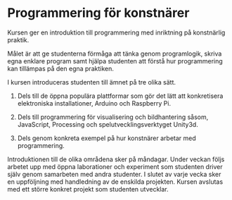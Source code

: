 # Programmering för konstnärer
Kursen ger en introduktion till programmering med inriktning på konstnärlig praktik.

Målet är att ge studenterna förmåga att tänka genom programlogik, skriva egna enklare program samt hjälpa studenten att förstå hur programmering kan tillämpas på den egna praktiken. 

I kursen introduceras studenten till ämnet på tre olika sätt.
1. Dels till de öppna populära plattformar som gör det lätt att konkretisera elektroniska installationer, Arduino och Raspberry Pi.

2. Dels till programmering för visualisering och bildhantering såsom, JavaScript, Processing och spelutvecklingsverktyget Unity3d.

3. Dels genom konkreta exempel på hur konstnärer arbetar med programmering.

Introduktionen till de olika områdena sker på måndagar. Under veckan följs arbetet upp med öppna laborationer och experiment som studenten driver själv genom samarbeten med andra studenter. I slutet av varje vecka sker en uppföljning med handledning av de enskilda projekten. Kursen avslutas med ett större konkret projekt som studenten utvecklar.
